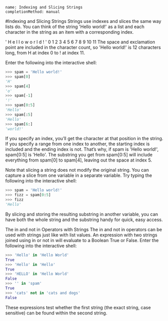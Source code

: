 ```ngMeta
name: Indexing and Slicing Strings
completionMethod: manual
```
#Indexing and Slicing Strings
Strings use indexes and slices the same way lists do. You can think of the string 'Hello world!' as a list and each character in the string as an item with a corresponding index.


'   H   e   l   l   o       w   o   r   l   d    !   '
    0   1   2   3   4   5   6   7   8   9   10   11
The space and exclamation point are included in the character count, so 'Hello world!' is 12 characters long, from H at index 0 to ! at index 11.

Enter the following into the interactive shell:

```python
>>> spam = 'Hello world!'
>>> spam[0]
'H'
>>> spam[4]
'o'
>>> spam[-1]
'!'
>>> spam[0:5]
'Hello'
>>> spam[:5]
'Hello'
>>> spam[6:]
'world!'
```
If you specify an index, you’ll get the character at that position in the string. If you specify a range from one index to another, the starting index is included and the ending index is not. That’s why, if spam is 'Hello world!', spam[0:5] is 'Hello'. The substring you get from spam[0:5] will include everything from spam[0] to spam[4], leaving out the space at index 5.

Note that slicing a string does not modify the original string. You can capture a slice from one variable in a separate variable. Try typing the following into the interactive shell:

```python
>>> spam = 'Hello world!'
>>> fizz = spam[0:5]
>>> fizz
'Hello'
```
By slicing and storing the resulting substring in another variable, you can have both the whole string and the substring handy for quick, easy access.

The in and not in Operators with Strings
The in and not in operators can be used with strings just like with list values. An expression with two strings joined using in or not in will evaluate to a Boolean True or False. Enter the following into the interactive shell:

```python
>>> 'Hello' in 'Hello World'
True
>>> 'Hello' in 'Hello'
True
>>> 'HELLO' in 'Hello World'
False
>>> '' in 'spam'
True
>>> 'cats' not in 'cats and dogs'
False
```
These expressions test whether the first string (the exact string, case sensitive) can be found within the second string.


